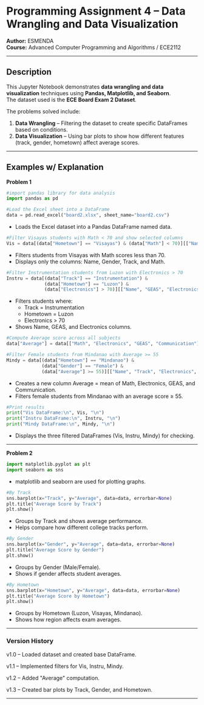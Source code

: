 # Programming Assignment 4 – Data Wrangling and Data Visualization

**Author:** ESMENDA  
**Course:** Advanced Computer Programming and Algorithms / ECE2112  

---

## Description  

This Jupyter Notebook demonstrates **data wrangling and data visualization** techniques using **Pandas, Matplotlib, and Seaborn**.  
The dataset used is the **ECE Board Exam 2 Dataset**.  

The problems solved include:    
1. **Data Wrangling** – Filtering the dataset to create specific DataFrames based on conditions.  
2. **Data Visualization** – Using bar plots to show how different features (track, gender, hometown) affect average scores.  

---

## Examples w/ Explanation
**Problem 1**

```python
#import pandas library for data analysis
import pandas as pd

#Load the Excel sheet into a DataFrame
data = pd.read_excel("board2.xlsx", sheet_name="board2.csv")
```
- Loads the Excel dataset into a Pandas DataFrame named data.

```python
#Filter Visayas students with Math < 70 and show selected columns
Vis = data[(data["Hometown"] == "Visayas") & (data["Math"] < 70)][["Name", "Gender", "Track", "Math"]]
```
- Filters students from Visayas with Math scores less than 70.
- Displays only the columns: Name, Gender, Track, and Math.

```python
#Filter Instrumentation students from Luzon with Electronics > 70
Instru = data[(data["Track"] == "Instrumentation") & 
              (data["Hometown"] == "Luzon") & 
              (data["Electronics"] > 70)][["Name", "GEAS", "Electronics"]]
```
- Filters students where:
    - Track = Instrumentation
    - Hometown = Luzon
    - Electronics > 70
- Shows Name, GEAS, and Electronics columns.

```python
#Compute Average score across all subjects
data["Average"] = data[["Math", "Electronics", "GEAS", "Communication"]].mean(axis=1)

#Filter Female students from Mindanao with Average >= 55
Mindy = data[(data["Hometown"] == "Mindanao") & 
             (data["Gender"] == "Female") & 
             (data["Average"] >= 55)][["Name", "Track", "Electronics", "Average"]]
```
- Creates a new column Average = mean of Math, Electronics, GEAS, and Communication.
- Filters female students from Mindanao with an average score ≥ 55.

```python
#Print results
print("Vis DataFrame:\n", Vis, "\n")
print("Instru DataFrame:\n", Instru, "\n")
print("Mindy DataFrame:\n", Mindy, "\n")
```
- Displays the three filtered DataFrames (Vis, Instru, Mindy) for checking.

---

**Problem 2**

```python
import matplotlib.pyplot as plt
import seaborn as sns
```
- matplotlib and seaborn are used for plotting graphs.
  
```python
#By Track
sns.barplot(x="Track", y="Average", data=data, errorbar=None)
plt.title("Average Score by Track")
plt.show()
```
- Groups by Track and shows average performance.
- Helps compare how different college tracks perform.

```python
#By Gender
sns.barplot(x="Gender", y="Average", data=data, errorbar=None)
plt.title("Average Score by Gender")
plt.show()
```
- Groups by Gender (Male/Female).
- Shows if gender affects student averages.

```python
#By Hometown
sns.barplot(x="Hometown", y="Average", data=data, errorbar=None)
plt.title("Average Score by Hometown")
plt.show()
```
- Groups by Hometown (Luzon, Visayas, Mindanao).
- Shows how region affects exam averages.

---
### Version History
v1.0 – Loaded dataset and created base DataFrame.

v1.1 – Implemented filters for Vis, Instru, Mindy.

v1.2 – Added "Average" computation.

v1.3 – Created bar plots by Track, Gender, and Hometown.

---


